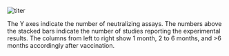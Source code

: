 <section class="figure-section wrap">

<div class="figure-image">

![titer](susceptibility-data/plasma_nt_pre_omi_vacc_2.svg)

</div>

<div class="figure-caption">

The Y axes indicate the number of neutralizing assays. The numbers above the stacked bars
indicate the number of studies reporting the experimental results. The columns
from left to right show 1 month, 2 to 6 months, and &gt;6 months accordingly after vaccination.

</div>

</section>
